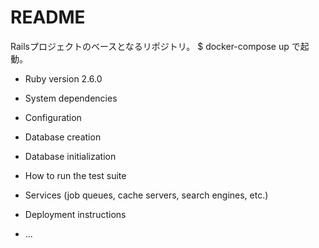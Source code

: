 # README

Railsプロジェクトのベースとなるリポジトリ。
$ docker-compose up で起動。

* Ruby version 2.6.0

* System dependencies

* Configuration

* Database creation

* Database initialization

* How to run the test suite

* Services (job queues, cache servers, search engines, etc.)

* Deployment instructions

* ...
